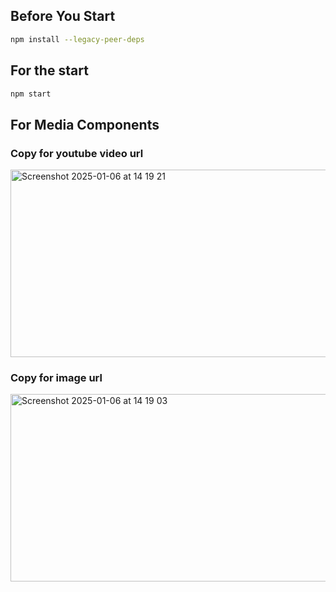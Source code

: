 ## Before You Start

```bash
npm install --legacy-peer-deps
```

## For the start

```bash
npm start
```

## For Media Components

### Copy for youtube video url
<img width="550" height="300"  alt="Screenshot 2025-01-06 at 14 19 21" src="https://github.com/user-attachments/assets/fb639211-cee4-4627-ad50-388e24093299" />


### Copy for image url
<img width="550" height="300" alt="Screenshot 2025-01-06 at 14 19 03" src="https://github.com/user-attachments/assets/900733e0-d4c1-4e5a-8281-8a3f1a44095d" />
